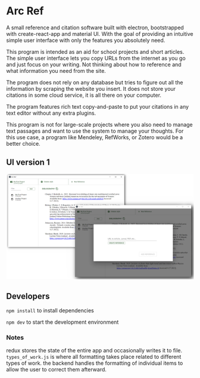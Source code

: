 # Arc Ref

A small reference and citation software built with electron, bootstrapped with create-react-app and material UI. With the goal of providing an intuitive simple user interface with only the features you absolutely need.

This program is intended as an aid for school projects and short articles. 
The simple user interface lets you copy URLs from the internet as you go and just focus on your writing. Not thinking about how to reference and what information you need from the site. 

The program does not rely on any database but tries to figure out all the information by scraping the website you insert. It does not store your citations in some cloud service, it is all there on your computer. 

The program features rich text copy-and-paste to put your citations in any text editor without any extra plugins.

This program is not for large-scale projects where you also need to manage text passages and want to use the system to manage your thoughts. For this use case, a program like Mendeley, RefWorks, or Zotero would be a better choice.  


## UI version 1
![UI Preview](./documentation/preview.png)


## Developers 

`npm install` to install dependencies

`npm dev` to start the development environment 


### Notes 

redux stores the state of the entire app and occasionally writes it to file.
`types_of_work.js` is where all formatting takes place related to different types of work.
the backend handles the formatting of individual items to allow the user to correct them afterward. 

